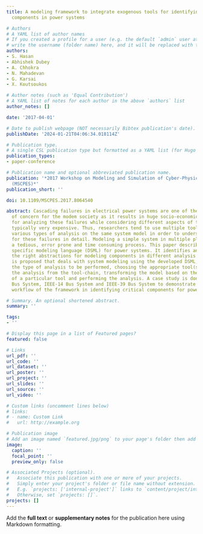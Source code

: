 ```yaml
---
title: A modeling framework to integrate exogenous tools for identifying critical
  components in power systems

# Authors
# A YAML list of author names
# If you created a profile for a user (e.g. the default `admin` user at `content/authors/admin/`), 
# write the username (folder name) here, and it will be replaced with their full name and linked to their profile.
authors:
- S. Hasan
- Abhishek Dubey
- A. Chhokra
- N. Mahadevan
- G. Karsai
- X. Koutsoukos

# Author notes (such as 'Equal Contribution')
# A YAML list of notes for each author in the above `authors` list
author_notes: []

date: '2017-04-01'

# Date to publish webpage (NOT necessarily Bibtex publication's date).
publishDate: '2024-01-21T04:06:34.018114Z'

# Publication type.
# A single CSL publication type but formatted as a YAML list (for Hugo requirements).
publication_types:
- paper-conference

# Publication name and optional abbreviated publication name.
publication: '*2017 Workshop on Modeling and Simulation of Cyber-Physical Energy Systems
  (MSCPES)*'
publication_short: ''

doi: 10.1109/MSCPES.2017.8064540

abstract: Cascading failures in electrical power systems are one of the major causes
  of concern for the modem society as it results in huge socio-economic loss. Tools
  for analyzing these failures while considering different aspects of the system are
  typically very expensive. Thus, researchers tend to use multiple tools to perform
  various types of analysis on the same system model in order to understand the reasons
  for these failures in detail. Modeling a simple system in multiple platforms is
  a tedious, error prone and time consuming process. This paper describes a domain
  specific modeling language (DSML) for power systems. It identifies and captures
  the right abstractions for modeling components in different analysis tools. A framework
  is proposed that deals with system modeling using the developed DSML, identifying
  the type of analysis to be performed, choosing the appropriate tool(s) needed for
  the analysis from the tool-chain, transforming the model based on the required specifications
  of a particular tool and performing the analysis. A case study is done on WSCC-9
  Bus System, IEEE-14 Bus System and IEEE-39 Bus System to demonstrate the entire
  workflow of the framework in identifying critical components for power systems.

# Summary. An optional shortened abstract.
summary: ''

tags:
- ''

# Display this page in a list of Featured pages?
featured: false

# Links
url_pdf: ''
url_code: ''
url_dataset: ''
url_poster: ''
url_project: ''
url_slides: ''
url_source: ''
url_video: ''

# Custom links (uncomment lines below)
# links:
# - name: Custom Link
#   url: http://example.org

# Publication image
# Add an image named `featured.jpg/png` to your page's folder then add a caption below.
image:
  caption: ''
  focal_point: ''
  preview_only: false

# Associated Projects (optional).
#   Associate this publication with one or more of your projects.
#   Simply enter your project's folder or file name without extension.
#   E.g. `projects: ['internal-project']` links to `content/project/internal-project/index.md`.
#   Otherwise, set `projects: []`.
projects: []
---
```


Add the **full text** or **supplementary notes** for the publication here using Markdown formatting.
